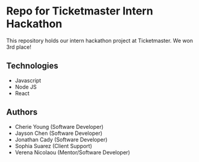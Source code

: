 # Repo for Ticketmaster Intern Hackathon

This repository holds our intern hackathon project at Ticketmaster. We won 3rd place!

## Technologies

* Javascript
* Node JS
* React

## Authors

* Cherie Young (Software Developer)
* Jayson Chen (Software Developer)
* Jonathan Cady (Software Developer)
* Sophia Suarez (Client Support)
* Verena Nicolaou (Mentor/Software Developer)
